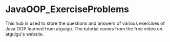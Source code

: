 # JavaOOP_ExerciseProblems
This hub is used to store the questions and answers of various exercises of Java OOP learned from atguigu. The tutorial comes from the free video on atguigu's website.
